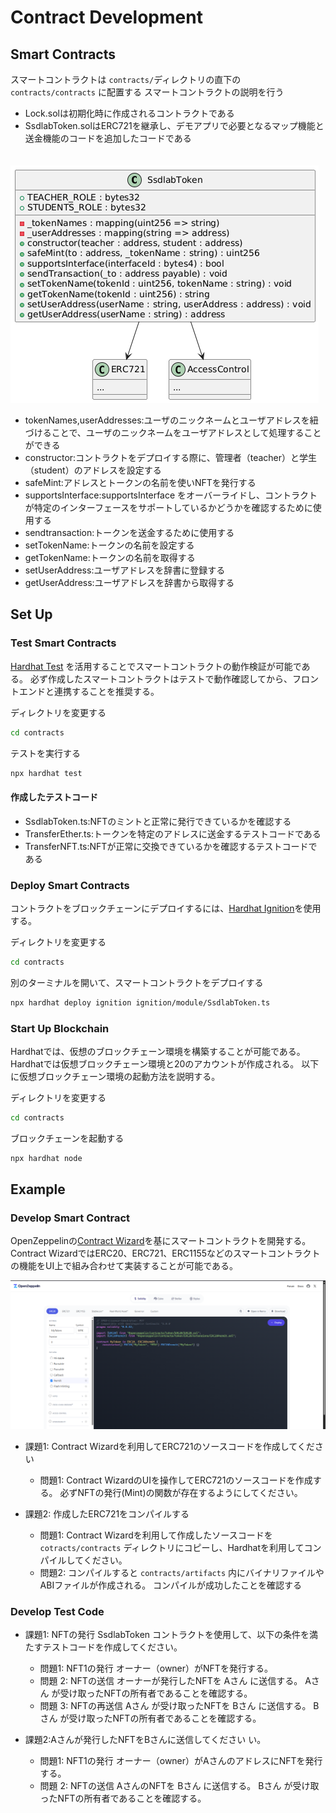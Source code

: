 # Contract Development

## Smart Contracts

スマートコントラクトは `contracts/`ディレクトリの直下の `contracts/contracts` に配置する
スマートコントラクトの説明を行う
- Lock.solは初期化時に作成されるコントラクトである
- SsdlabToken.solはERC721を継承し、デモアプリで必要となるマップ機能と送金機能のコードを追加したコードである

　![スマートコントラクトの関数の説明を行う](../images/class.png)

  - tokenNames,userAddresses:ユーザのニックネームとユーザアドレスを紐づけることで、ユーザのニックネームをユーザアドレスとして処理することができる
  - constructor:コントラクトをデプロイする際に、管理者（teacher）と学生（student）のアドレスを設定する
  - safeMint:アドレスとトークンの名前を使いNFTを発行する
  - supportsInterface:supportsInterface をオーバーライドし、コントラクトが特定のインターフェースをサポートしているかどうかを確認するために使用する
  - sendtransaction:トークンを送金するために使用する
  - setTokenName:トークンの名前を設定する
  - getTokenName:トークンの名前を取得する
  - setUserAddress:ユーザアドレスを辞書に登録する
  - getUserAddress:ユーザアドレスを辞書から取得する

## Set Up

### Test Smart Contracts

[Hardhat Test](https://hardhat.org/tutorial/testing-contracts) を活用することでスマートコントラクトの動作検証が可能である。
必ず作成したスマートコントラクトはテストで動作確認してから、フロントエンドと連携することを推奨する。

ディレクトリを変更する
```bash
cd contracts
```

テストを実行する
```bash
npx hardhat test
```

#### 作成したテストコード
- SsdlabToken.ts:NFTのミントと正常に発行できているかを確認する
- TransferEther.ts:トークンを特定のアドレスに送金するテストコードである
- TransferNFT.ts:NFTが正常に交換できているかを確認するテストコードである

### Deploy Smart Contracts

コントラクトをブロックチェーンにデプロイするには、[Hardhat Ignition](https://hardhat.org/ignition/docs/getting-started#overview)を使用する。


ディレクトリを変更する
```bash
cd contracts
```

別のターミナルを開いて、スマートコントラクトをデプロイする
```bash
npx hardhat deploy ignition ignition/module/SsdlabToken.ts
```

### Start Up Blockchain

Hardhatでは、仮想のブロックチェーン環境を構築することが可能である。
Hardhatでは仮想ブロックチェーン環境と20のアカウントが作成される。
以下に仮想ブロックチェーン環境の起動方法を説明する。

ディレクトリを変更する
```bash
cd contracts
```

ブロックチェーンを起動する
```bash
npx hardhat node
```

## Example

### Develop Smart Contract

OpenZeppelinの[Contract Wizard](https://wizard.openzeppelin.com/)を基にスマートコントラクトを開発する。
Contract WizardではERC20、ERC721、ERC1155などのスマートコントラクトの機能をUI上で組み合わせて実装することが可能である。

![Contract Wizard](../images/wizard.png)

- 課題1: Contract Wizardを利用してERC721のソースコードを作成してください
  - 問題1: Contract WizardのUIを操作してERC721のソースコードを作成する。
  必ずNFTの発行(Mint)の関数が存在するようにしてください。

- 課題2: 作成したERC721をコンパイルする
  - 問題1: Contract Wizardを利用して作成したソースコードを `cotracts/contracts` ディレクトリにコピーし、Hardhatを利用してコンパイルしてください。
  - 問題2: コンパイルすると `contracts/artifacts` 内にバイナリファイルやABIファイルが作成される。
  コンパイルが成功したことを確認する

### Develop Test Code

- 課題1: NFTの発行
SsdlabToken コントラクトを使用して、以下の条件を満たすテストコードを作成してください。
  - 問題1: NFT1の発行
  オーナー（owner）がNFTを発行する。
  - 問題 2: NFTの送信
  オーナーが発行したNFTを Aさん に送信する。
  Aさん が受け取ったNFTの所有者であることを確認する。
  - 問題 3: NFTの再送信
  Aさん が受け取ったNFTを Bさん に送信する。
  Bさん が受け取ったNFTの所有者であることを確認する。

- 課題2:Aさんが発行したNFTをBさんに送信してください
い。
  - 問題1: NFT1の発行
  オーナー（owner）がAさんのアドレスにNFTを発行する。
  - 問題 2: NFTの送信
  AさんのNFTを Bさん に送信する。
  Bさん が受け取ったNFTの所有者であることを確認する。